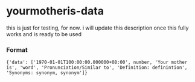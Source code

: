 # yourmotheris-data
this is just for testing, for now. i will update this description once this fully works and is ready to be used

### Format
```{'data': ['1970-01-01T100:00:00.000000+08:00', number, 'Your mother is', 'word', 'Pronunciation/Similar to', 'Definition: definintion', 'Synonyms: synonym, synonym']}```
